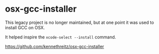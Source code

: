 # osx-gcc-installer

This legacy project is no longer maintained, but at one point it was used to install GCC on OSX.

It helped inspire the `xcode-select --install` command.

https://github.com/kennethreitz/osx-gcc-installer
